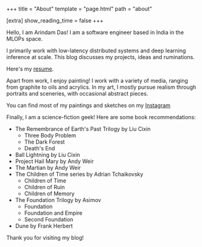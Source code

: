 +++
title = "About"
template = "page.html"
path = "about"

[extra]
show_reading_time = false
+++

Hello, I am Arindam Das! I am a software engineer based in India in the MLOPs space.

I primarily work with low-latency distributed systems and deep learning
inference at scale. This blog discusses my projects, ideas and
ruminations.

Here's my [resume](https://github.com/arindas/resume/releases/latest/download/arindas-resume.pdf).

Apart from work, I enjoy painting! I work with a variety of media, ranging from graphite to oils and acrylics.
In my art, I mostly pursue realism through portraits and sceneries, with occasional abstract pieces.

You can find most of my paintings and sketches on my [Instagram](https://www.instagram.com/arind_das/)

Finally, I am a science-fiction geek! Here are some book recommendations:

- The Remembrance of Earth's Past Trilogy by Liu Cixin
  - Three Body Problem
  - The Dark Forest
  - Death's End
- Ball Lightning by Liu Cixin
- Project Hail Mary by Andy Weir
- The Martian by Andy Weir
- The Children of Time series by Adrian Tchaikovsky
  - Children of Time
  - Children of Ruin
  - Children of Memory
- The Foundation Trilogy by Asimov
  - Foundation
  - Foundation and Empire
  - Second Foundation
- Dune by Frank Herbert

Thank you for visiting my blog!
